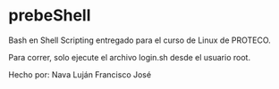 # prebeShell

Bash en Shell Scripting entregado para el curso de Linux de PROTECO.

Para correr, solo ejecute el archivo login.sh desde el usuario root.

Hecho por:
Nava Luján Francisco José

